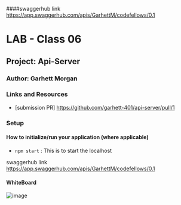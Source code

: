 
####swaggerhub link
https://app.swaggerhub.com/apis/GarhettM/codefellows/0.1

# LAB - Class 06

## Project: Api-Server

### Author: Garhett Morgan

### Links and Resources

- [submission PR] https://github.com/garhett-401/api-server/pull/1


### Setup

#### How to initialize/run your application (where applicable)

- `npm start` : This is to start the localhost


swaggerhub link
https://app.swaggerhub.com/apis/GarhettM/codefellows/0.1

#### WhiteBoard

![image]()

